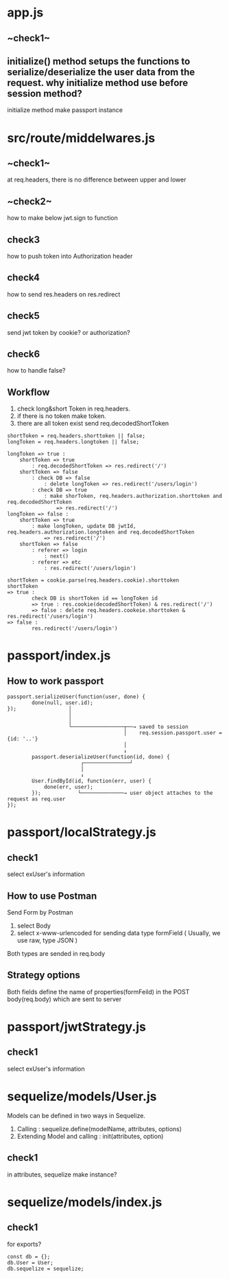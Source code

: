 # app.js

## ~check1~
initialize() method setups the functions to serialize/deserialize the user data from the request.
why initialize method use before session method?
---
initialize method make passport instance 

# src/route/middelwares.js

## ~check1~ 
at req.headers, there is no difference between upper and lower

## ~check2~
how to make below jwt.sign to function

## check3
how to push token into Authorization header

## check4
how to send res.headers on res.redirect

## check5
send jwt token by cookie? or authorization?

## check6
how to handle false?

## Workflow

1) check long&short Token in req.headers. 
2) if there is no token make token.
3) there are all token exist send req.decodedShortToken
```
shortToken = req.headers.shorttoken || false;
longToken = req.headers.longtoken || false;

longToken => true :
    shortToken => true
        : req.decodedShortToken => res.redirect('/')
    shortToken => false
        : check DB => false
            : delete longToken => res.redirect('/users/login')
        : check DB => true
            : make shorToken, req.headers.authorization.shorttoken and req.decodedShortToken
                => res.redirect('/')
longToken => false :
    shortToken => true
        : make longToken, update DB jwtId, req.headers.authorization.longtoken and req.decodedShortToken
            => res.redirect('/')
    shortToken => false
        : referer => login
            : next()
        : referer => etc
            : res.redirect('/users/login')
```
```
shortToken = cookie.parse(req.headers.cookie).shorttoken
shortToken 
=> true :
        check DB is shortToken id == longToken id 
        => true : res.cookie(decodedShortToken) & res.redirect('/')
        => false : delete req.headers.cookeie.shorttoken & res.redirect('/users/login')
=> false : 
        res.redirect('/users/login')
```

# passport/index.js

## How to work passport 
```
passport.serializeUser(function(user, done) {
        done(null, user.id);
});                 │
                    │ 
                    │
                    └─────────────────┬──→ saved to session
                                      │    req.session.passport.user = {id: '..'}
                                      │
                                      ↓           
        passport.deserializeUser(function(id, done) {
                        ┌───────────────┘
                        │
                        ↓ 
        User.findById(id, function(err, user) {
            done(err, user);
        });            └──────────────→ user object attaches to the request as req.user   
});
```

# passport/localStrategy.js

## check1 
select exUser's information

## How to use Postman
Send Form by Postman 

1) select Body
2) select x-www-urlencoded for sending data type formField
    ( Usually, we use raw, type JSON )

Both types are sended in req.body

## Strategy options
Both fields define the name of properties(formFeild) in the POST body(req.body) which are sent to server

# passport/jwtStrategy.js

## check1 
select exUser's information

# sequelize/models/User.js

Models can be defined in two ways in Sequelize.
1) Calling
: sequelize.define(modelName, attributes, options)
2) Extending Model and calling
: init(attributes, option)

## check1
in attributes, sequelize make instance?

# sequelize/models/index.js

## check1
for exports?
```
const db = {};
db.User = User;
db.sequelize = sequelize; 
```
